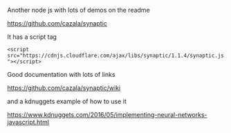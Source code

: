 Another node js with lots of demos on the readme


https://github.com/cazala/synaptic



It has a script tag

```<script src="https://cdnjs.cloudflare.com/ajax/libs/synaptic/1.1.4/synaptic.js"></script>```

Good documentation with lots of links

https://github.com/cazala/synaptic/wiki


and a kdnuggets example of how to use it

https://www.kdnuggets.com/2016/05/implementing-neural-networks-javascript.html




